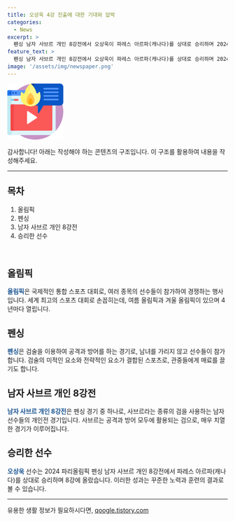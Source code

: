 ```yaml
---
title: 오상욱 4강 진출에 대한 기대와 압박
categories:
  - News
excerpt: >
  펜싱 남자 사브르 개인 8강전에서 오상욱이 파레스 아르파(캐나다)를 상대로 승리하며 2024 파리올림픽에서 기뻐하는 장면이 담겼다.
feature_text: >
  펜싱 남자 사브르 개인 8강전에서 오상욱이 파레스 아르파(캐나다)를 상대로 승리하며 2024 파리올림픽에서 기뻐하는 장면이 담겼다.
image: '/assets/img/newspaper.png'
---
```


<p><img src="/assets/img/news.png" alt="rentncar 속보" /></p>

<p>감사합니다! 아래는 작성해야 하는 콘텐츠의 구조입니다. 이 구조를 활용하여 내용을 작성해주세요.</p>

<hr />

<h2 data-ke-size="size26">목차</h2>

<ol>
    <li>올림픽</li>
    <li>펜싱</li>
    <li>남자 사브르 개인 8강전</li>
    <li>승리한 선수</li>
</ol>

<p data-ke-size="size16">&nbsp;</p>

<h2>올림픽</h2>

<p><b><span style="color: #1a5490;">올림픽</span></b>은 국제적인 통합 스포츠 대회로, 여러 종목의 선수들이 참가하여 경쟁하는 행사입니다. 세계 최고의 스포츠 대회로 손꼽히는데, 여름 올림픽과 겨울 올림픽이 있으며 4년마다 열립니다.</p>

<h2>펜싱</h2>

<p><b><span style="color: #1a5490;">펜싱</span></b>은 검술을 이용하여 공격과 방어를 하는 경기로, 남녀를 가리지 않고 선수들이 참가합니다. 검술의 미적인 요소와 전략적인 요소가 결합된 스포츠로, 관중들에게 매료를 끌기도 합니다.</p>

<h2>남자 사브르 개인 8강전</h2>

<p><b><span style="color: #1a5490;">남자 사브르 개인 8강전</span></b>은 펜싱 경기 중 하나로, 사브르라는 종류의 검을 사용하는 남자 선수들의 개인전 경기입니다. 사브르는 공격과 방어 모두에 활용되는 검으로, 매우 치열한 경기가 이루어집니다.</p>

<h2>승리한 선수</h2>

<p><b><span style="color: #1a5490;">오상욱</span></b> 선수는 2024 파리올림픽 펜싱 남자 사브르 개인 8강전에서 파레스 아르파(캐나다)를 상대로 승리하며 8강에 올랐습니다. 이러한 성과는 꾸준한 노력과 훈련의 결과로 볼 수 있습니다.</p>

<hr />
유용한 생활 정보가 필요하시다면, <a href="https://qoogle.tistory.com" rel="dofollow">qoogle.tistory.com</a>


